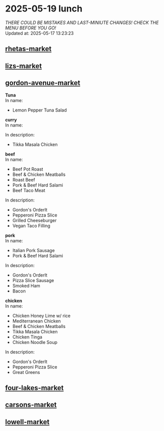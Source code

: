 # 2025-05-19 lunch  
*THERE COULD BE MISTAKES AND LAST-MINIUTE CHANGES! CHECK THE MENU BEFORE YOU GO!*  
Updated at: 2025-05-17 13:23:23  
## [rhetas-market](https://wisc-housingdining.nutrislice.com/menu/rhetas-market/lunch/2025-05-19)  
## [lizs-market](https://wisc-housingdining.nutrislice.com/menu/lizs-market/lunch/2025-05-19)  
## [gordon-avenue-market](https://wisc-housingdining.nutrislice.com/menu/gordon-avenue-market/lunch/2025-05-19)  
**Tuna**  
In name:   
 - Lemon Pepper Tuna Salad  
  
**curry**  
In name:   
  
In description:   
 - Tikka Masala Chicken  
  
**beef**  
In name:   
 - Beef Pot Roast  
 - Beef & Chicken Meatballs  
 - Roast Beef  
 - Pork & Beef Hard Salami  
 - Beef Taco Meat  
  
In description:   
 - Gordon's OrderIt  
 - Pepperoni Pizza Slice  
 - Grilled Cheeseburger  
 - Vegan Taco Filling  
  
**pork**  
In name:   
 - Italian Pork Sausage  
 - Pork & Beef Hard Salami  
  
In description:   
 - Gordon's OrderIt  
 - Pizza Slice Sausage  
 - Smoked Ham  
 - Bacon  
  
**chicken**  
In name:   
 - Chicken Honey Lime w/ rice  
 - Mediterranean Chicken  
 - Beef & Chicken Meatballs  
 - Tikka Masala Chicken  
 - Chicken Tinga  
 - Chicken Noodle Soup  
  
In description:   
 - Gordon's OrderIt  
 - Pepperoni Pizza Slice  
 - Great Greens  
  
## [four-lakes-market](https://wisc-housingdining.nutrislice.com/menu/four-lakes-market/lunch/2025-05-19)  
## [carsons-market](https://wisc-housingdining.nutrislice.com/menu/carsons-market/lunch/2025-05-19)  
## [lowell-market](https://wisc-housingdining.nutrislice.com/menu/lowell-market/lunch/2025-05-19)  
  
